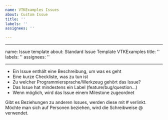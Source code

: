 ```yaml
---
name: VTKExamples Issues
about: Custom Issue
title: ''
labels: ''
assignees: ''

---
```


---
name: Issue template
about: Standard Issue Template VTKExamples
title: ''
labels: ''
assignees: ''

---

- Ein Issue enthält eine Beschreibung, um was es geht
- Eine kurze Checkliste, was zu tun ist 
- Zu welcher Programmiersprache/Werkzeug gehört das Issue?
- Das Issue hat mindestens ein Label (feature/bug/question...)
- Wenn möglich, wird das Issue einem Milestone zugeordnet 

Gibt es Beziehungen zu anderen Issues, werden diese mit #<nummer> verlinkt.
Möchte man sich auf Personen beziehen, wird die Schreibweise @<name> verwendet.
